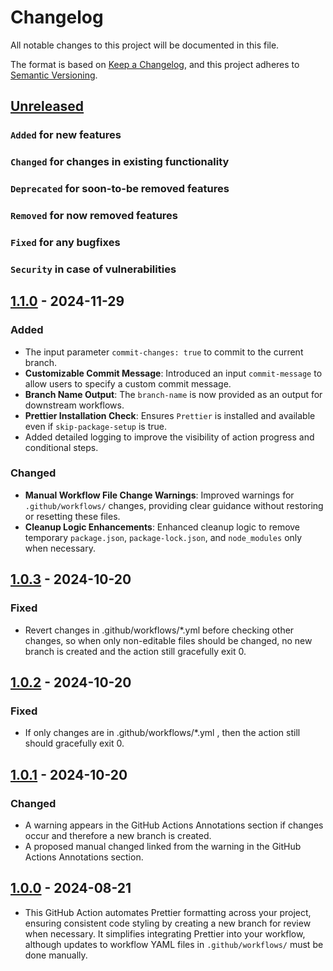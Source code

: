 # Changelog

All notable changes to this project will be documented in this file.

The format is based on [Keep a Changelog](https://keepachangelog.com/en/1.0.0/),
and this project adheres to [Semantic Versioning](https://semver.org/spec/v2.0.0.html).

## [Unreleased]

### `Added` for new features

### `Changed` for changes in existing functionality

### `Deprecated` for soon-to-be removed features

### `Removed` for now removed features

### `Fixed` for any bugfixes

### `Security` in case of vulnerabilities

## [1.1.0] - 2024-11-29

### Added

- The input parameter `commit-changes: true` to commit to the current branch.
- **Customizable Commit Message**: Introduced an input `commit-message` to allow users to specify a custom commit message.
- **Branch Name Output**: The `branch-name` is now provided as an output for downstream workflows.
- **Prettier Installation Check**: Ensures `Prettier` is installed and available even if `skip-package-setup` is true.
- Added detailed logging to improve the visibility of action progress and conditional steps.

### Changed

- **Manual Workflow File Change Warnings**: Improved warnings for `.github/workflows/` changes, providing clear guidance without restoring or resetting these files.
- **Cleanup Logic Enhancements**: Enhanced cleanup logic to remove temporary `package.json`, `package-lock.json`, and `node_modules` only when necessary.

## [1.0.3] - 2024-10-20

### Fixed

- Revert changes in .github/workflows/\*.yml before checking other changes, so when only non-editable files should be changed, no new branch is created and the action still gracefully exit 0.

## [1.0.2] - 2024-10-20

### Fixed

- If only changes are in .github/workflows/\*.yml , then the action still should gracefully exit 0.

## [1.0.1] - 2024-10-20

### Changed

- A warning appears in the GitHub Actions Annotations section if changes occur and therefore a new branch is created.
- A proposed manual changed linked from the warning in the GitHub Actions Annotations section.

## [1.0.0] - 2024-08-21

- This GitHub Action automates Prettier formatting across your project, ensuring consistent code styling by creating a new branch for review when necessary. It simplifies integrating Prettier into your workflow, although updates to workflow YAML files in `.github/workflows/` must be done manually.

[Unreleased]: https://github.com/WorkOfStan/prettier-fix/compare/v1.1.0...HEAD
[1.1.0]: https://github.com/WorkOfStan/prettier-fix/compare/v1.0.3...v1.1.0?w=1
[1.0.3]: https://github.com/WorkOfStan/prettier-fix/compare/v1.0.2...v1.0.3?w=1
[1.0.2]: https://github.com/WorkOfStan/prettier-fix/compare/v1.0.1...v1.0.2?w=1
[1.0.1]: https://github.com/WorkOfStan/prettier-fix/compare/v1.0.0...v1.0.1?w=1
[1.0.0]: https://github.com/WorkOfStan/prettier-fix/releases/tag/v1.0.0
